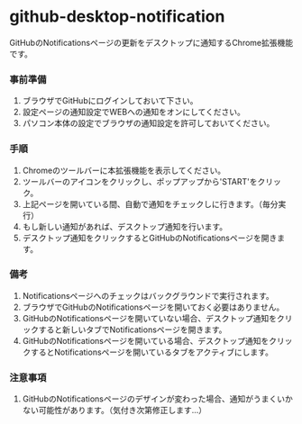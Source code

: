 # github-desktop-notification
GitHubのNotificationsページの更新をデスクトップに通知するChrome拡張機能です。

### 事前準備
1. ブラウザでGitHubにログインしておいて下さい。
1. 設定ページの通知設定でWEBへの通知をオンにしてください。
1. パソコン本体の設定でブラウザの通知設定を許可しておいてください。
### 手順
1. Chromeのツールバーに本拡張機能を表示してください。
1. ツールバーのアイコンをクリックし、ポップアップから'START'をクリック。
1. 上記ページを開いている間、自動で通知をチェックしに行きます。（毎分実行）
1. もし新しい通知があれば、デスクトップ通知を行います。
1. デスクトップ通知をクリックするとGitHubのNotificationsページを開きます。

### 備考
1. Notificationsページへのチェックはバックグラウンドで実行されます。
1. ブラウザでGitHubのNotificationsページを開いておく必要はありません。
1. GitHubのNotificationsページを開いていない場合、デスクトップ通知をクリックすると新しいタブでNotificationsページを開きます。
1. GitHubのNotificationsページを開いている場合、デスクトップ通知をクリックするとNotificationsページを開いているタブをアクティブにします。

### 注意事項
1. GitHubのNotificationsページのデザインが変わった場合、通知がうまくいかない可能性があります。（気付き次第修正します...）
